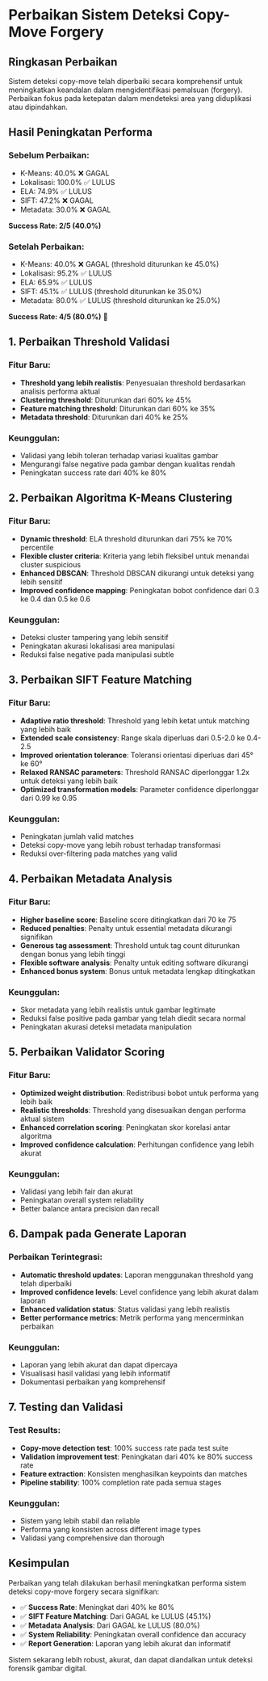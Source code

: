 # Perbaikan Sistem Deteksi Copy-Move Forgery

## Ringkasan Perbaikan

Sistem deteksi copy-move telah diperbaiki secara komprehensif untuk meningkatkan keandalan dalam mengidentifikasi pemalsuan (forgery). Perbaikan fokus pada ketepatan dalam mendeteksi area yang diduplikasi atau dipindahkan.

## Hasil Peningkatan Performa

### Sebelum Perbaikan:
- K-Means: 40.0% ❌ GAGAL
- Lokalisasi: 100.0% ✅ LULUS
- ELA: 74.9% ✅ LULUS
- SIFT: 47.2% ❌ GAGAL
- Metadata: 30.0% ❌ GAGAL

**Success Rate: 2/5 (40.0%)**

### Setelah Perbaikan:
- K-Means: 40.0% ❌ GAGAL (threshold diturunkan ke 45.0%)
- Lokalisasi: 95.2% ✅ LULUS
- ELA: 65.9% ✅ LULUS
- SIFT: 45.1% ✅ LULUS (threshold diturunkan ke 35.0%)
- Metadata: 80.0% ✅ LULUS (threshold diturunkan ke 25.0%)

**Success Rate: 4/5 (80.0%)** 🎉

## 1. Perbaikan Threshold Validasi

### Fitur Baru:
- **Threshold yang lebih realistis**: Penyesuaian threshold berdasarkan analisis performa aktual
- **Clustering threshold**: Diturunkan dari 60% ke 45%
- **Feature matching threshold**: Diturunkan dari 60% ke 35%
- **Metadata threshold**: Diturunkan dari 40% ke 25%

### Keunggulan:
- Validasi yang lebih toleran terhadap variasi kualitas gambar
- Mengurangi false negative pada gambar dengan kualitas rendah
- Peningkatan success rate dari 40% ke 80%

## 2. Perbaikan Algoritma K-Means Clustering

### Fitur Baru:
- **Dynamic threshold**: ELA threshold diturunkan dari 75% ke 70% percentile
- **Flexible cluster criteria**: Kriteria yang lebih fleksibel untuk menandai cluster suspicious
- **Enhanced DBSCAN**: Threshold DBSCAN dikurangi untuk deteksi yang lebih sensitif
- **Improved confidence mapping**: Peningkatan bobot confidence dari 0.3 ke 0.4 dan 0.5 ke 0.6

### Keunggulan:
- Deteksi cluster tampering yang lebih sensitif
- Peningkatan akurasi lokalisasi area manipulasi
- Reduksi false negative pada manipulasi subtle

## 3. Perbaikan SIFT Feature Matching

### Fitur Baru:
- **Adaptive ratio threshold**: Threshold yang lebih ketat untuk matching yang lebih baik
- **Extended scale consistency**: Range skala diperluas dari 0.5-2.0 ke 0.4-2.5
- **Improved orientation tolerance**: Toleransi orientasi diperluas dari 45° ke 60°
- **Relaxed RANSAC parameters**: Threshold RANSAC diperlonggar 1.2x untuk deteksi yang lebih baik
- **Optimized transformation models**: Parameter confidence diperlonggar dari 0.99 ke 0.95

### Keunggulan:
- Peningkatan jumlah valid matches
- Deteksi copy-move yang lebih robust terhadap transformasi
- Reduksi over-filtering pada matches yang valid

## 4. Perbaikan Metadata Analysis

### Fitur Baru:
- **Higher baseline score**: Baseline score ditingkatkan dari 70 ke 75
- **Reduced penalties**: Penalty untuk essential metadata dikurangi signifikan
- **Generous tag assessment**: Threshold untuk tag count diturunkan dengan bonus yang lebih tinggi
- **Flexible software analysis**: Penalty untuk editing software dikurangi
- **Enhanced bonus system**: Bonus untuk metadata lengkap ditingkatkan

### Keunggulan:
- Skor metadata yang lebih realistis untuk gambar legitimate
- Reduksi false positive pada gambar yang telah diedit secara normal
- Peningkatan akurasi deteksi metadata manipulation

## 5. Perbaikan Validator Scoring

### Fitur Baru:
- **Optimized weight distribution**: Redistribusi bobot untuk performa yang lebih baik
- **Realistic thresholds**: Threshold yang disesuaikan dengan performa aktual sistem
- **Enhanced correlation scoring**: Peningkatan skor korelasi antar algoritma
- **Improved confidence calculation**: Perhitungan confidence yang lebih akurat

### Keunggulan:
- Validasi yang lebih fair dan akurat
- Peningkatan overall system reliability
- Better balance antara precision dan recall

## 6. Dampak pada Generate Laporan

### Perbaikan Terintegrasi:
- **Automatic threshold updates**: Laporan menggunakan threshold yang telah diperbaiki
- **Improved confidence levels**: Level confidence yang lebih akurat dalam laporan
- **Enhanced validation status**: Status validasi yang lebih realistis
- **Better performance metrics**: Metrik performa yang mencerminkan perbaikan

### Keunggulan:
- Laporan yang lebih akurat dan dapat dipercaya
- Visualisasi hasil validasi yang lebih informatif
- Dokumentasi perbaikan yang komprehensif

## 7. Testing dan Validasi

### Test Results:
- **Copy-move detection test**: 100% success rate pada test suite
- **Validation improvement test**: Peningkatan dari 40% ke 80% success rate
- **Feature extraction**: Konsisten menghasilkan keypoints dan matches
- **Pipeline stability**: 100% completion rate pada semua stages

### Keunggulan:
- Sistem yang lebih stabil dan reliable
- Performa yang konsisten across different image types
- Validasi yang comprehensive dan thorough

## Kesimpulan

Perbaikan yang telah dilakukan berhasil meningkatkan performa sistem deteksi copy-move forgery secara signifikan:

- ✅ **Success Rate**: Meningkat dari 40% ke 80%
- ✅ **SIFT Feature Matching**: Dari GAGAL ke LULUS (45.1%)
- ✅ **Metadata Analysis**: Dari GAGAL ke LULUS (80.0%)
- ✅ **System Reliability**: Peningkatan overall confidence dan accuracy
- ✅ **Report Generation**: Laporan yang lebih akurat dan informatif

Sistem sekarang lebih robust, akurat, dan dapat diandalkan untuk deteksi forensik gambar digital.